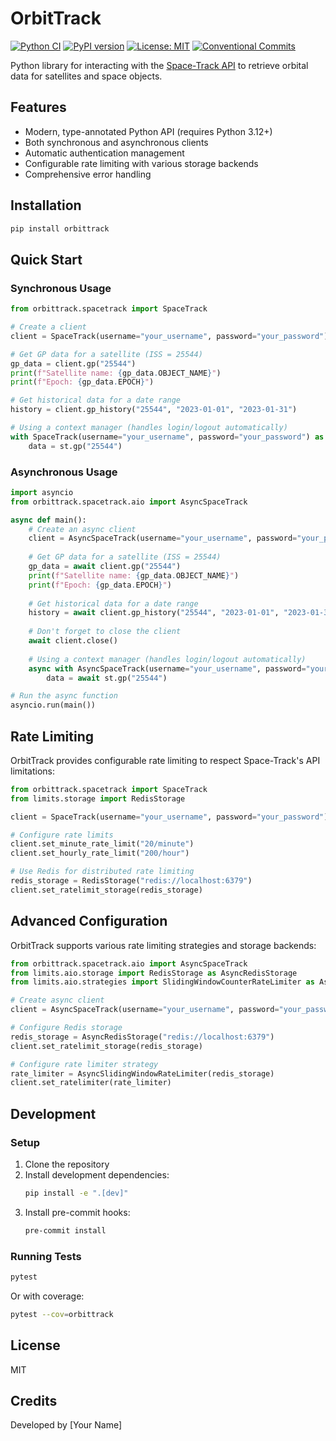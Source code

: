 # OrbitTrack

[![Python CI](https://github.com/yourusername/orbittrack/actions/workflows/ci.yml/badge.svg)](https://github.com/yourusername/orbittrack/actions/workflows/ci.yml)
[![PyPI version](https://badge.fury.io/py/orbittrack.svg)](https://badge.fury.io/py/orbittrack)
[![License: MIT](https://img.shields.io/badge/License-MIT-yellow.svg)](https://opensource.org/licenses/MIT)
[![Conventional Commits](https://img.shields.io/badge/Conventional%20Commits-1.0.0-yellow.svg)](https://conventionalcommits.org)

Python library for interacting with the [Space-Track API](https://www.space-track.org/) to retrieve orbital data for satellites and space objects.

## Features

- Modern, type-annotated Python API (requires Python 3.12+)
- Both synchronous and asynchronous clients
- Automatic authentication management
- Configurable rate limiting with various storage backends
- Comprehensive error handling

## Installation

```bash
pip install orbittrack
```

## Quick Start

### Synchronous Usage

```python
from orbittrack.spacetrack import SpaceTrack

# Create a client
client = SpaceTrack(username="your_username", password="your_password")

# Get GP data for a satellite (ISS = 25544)
gp_data = client.gp("25544")
print(f"Satellite name: {gp_data.OBJECT_NAME}")
print(f"Epoch: {gp_data.EPOCH}")

# Get historical data for a date range
history = client.gp_history("25544", "2023-01-01", "2023-01-31")

# Using a context manager (handles login/logout automatically)
with SpaceTrack(username="your_username", password="your_password") as st:
    data = st.gp("25544")
```

### Asynchronous Usage

```python
import asyncio
from orbittrack.spacetrack.aio import AsyncSpaceTrack

async def main():
    # Create an async client
    client = AsyncSpaceTrack(username="your_username", password="your_password")
    
    # Get GP data for a satellite (ISS = 25544)
    gp_data = await client.gp("25544")
    print(f"Satellite name: {gp_data.OBJECT_NAME}")
    print(f"Epoch: {gp_data.EPOCH}")
    
    # Get historical data for a date range
    history = await client.gp_history("25544", "2023-01-01", "2023-01-31")
    
    # Don't forget to close the client
    await client.close()
    
    # Using a context manager (handles login/logout automatically)
    async with AsyncSpaceTrack(username="your_username", password="your_password") as st:
        data = await st.gp("25544")

# Run the async function
asyncio.run(main())
```

## Rate Limiting

OrbitTrack provides configurable rate limiting to respect Space-Track's API limitations:

```python
from orbittrack.spacetrack import SpaceTrack
from limits.storage import RedisStorage

client = SpaceTrack(username="your_username", password="your_password")

# Configure rate limits
client.set_minute_rate_limit("20/minute")
client.set_hourly_rate_limit("200/hour")

# Use Redis for distributed rate limiting
redis_storage = RedisStorage("redis://localhost:6379")
client.set_ratelimit_storage(redis_storage)
```

## Advanced Configuration

OrbitTrack supports various rate limiting strategies and storage backends:

```python
from orbittrack.spacetrack.aio import AsyncSpaceTrack
from limits.aio.storage import RedisStorage as AsyncRedisStorage
from limits.aio.strategies import SlidingWindowCounterRateLimiter as AsyncSlidingWindowRateLimiter

# Create async client
client = AsyncSpaceTrack(username="your_username", password="your_password")

# Configure Redis storage
redis_storage = AsyncRedisStorage("redis://localhost:6379")
client.set_ratelimit_storage(redis_storage)

# Configure rate limiter strategy
rate_limiter = AsyncSlidingWindowRateLimiter(redis_storage)
client.set_ratelimiter(rate_limiter)
```

## Development

### Setup

1. Clone the repository
2. Install development dependencies:
   ```bash
   pip install -e ".[dev]"
   ```
3. Install pre-commit hooks:
   ```bash
   pre-commit install
   ```

### Running Tests

```bash
pytest
```

Or with coverage:

```bash
pytest --cov=orbittrack
```

## License

MIT

## Credits

Developed by [Your Name]
